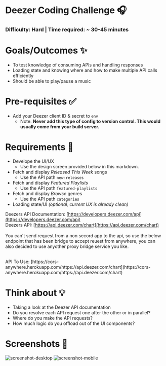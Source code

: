 # Deezer Coding Challenge 🎧

### Difficulty: Hard | Time required: ~ 30-45 minutes

# Goals/Outcomes ✨
- To test knowledge of consuming APIs and handling responses
- Loading state and knowing where and how to make multiple API calls efficiently
- Should be able to play/pause a music

# Pre-requisites ✅
- Add your Deezer client ID & secret to `env`
  - Note. **Never add this type of config to version control. This would usually come from your build server.**

# Requirements 📖
- Develope the UI/UX
  - Use the design screen provided below in this markdown.
- Fetch and display *Released This Week* songs
  - Use the API path `new-releases`
- Fetch and display *Featured Playlists*
  - Use the API path `featured-playlists`
- Fetch and display *Browse* genres
  - Use the API path `categories`
- Loading state/UI *(optional, current UX is already clean)*

Deezers API Documentation: [https://developers.deezer.com/api](https://developers.deezer.com/api)
<br>
Deezers API: [https://api.deezer.com/chart](https://api.deezer.com/chart)
<br>
<br>
You can't send request from a non secord app to the api, so use the below endpoint that has been bridge to accept reuest from anywhere, you can also decided to use anyother proxy bridge service you like.

<br>
API To Use: [https://cors-anywhere.herokuapp.com/https://api.deezer.com/chart](https://cors-anywhere.herokuapp.com/https://api.deezer.com/chart)

# Think about 💡
- Taking a look at the Deezer API documentation
- Do you resolve each API request one after the other or in parallel?
- Where do you make the API requests?
- How much logic do you offload out of the UI components?

<!-- # What's Already Been Done 🏁
- UI/UX for all elements, including previews (mobile responsive)
- A Deezer request helper (`makeRequest.js`) -->

# Screenshots 🌄

![screenshot-desktop](https://puu.sh/GwPLE/3be580156a.png)
![screenshot-mobile](https://puu.sh/GwPLS/0bcb566d23.png)
